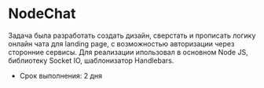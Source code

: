 # NodeChat

Задача была разработать создать дизайн, сверстать и прописать логику онлайн чата для landing page, с возможностью авторизации через сторонние сервисы. Для реализации ипользовал в основном Node JS, библиотеку Socket IO, шаблонизатор Handlebars. 

* Срок выполнения: 2 дня
